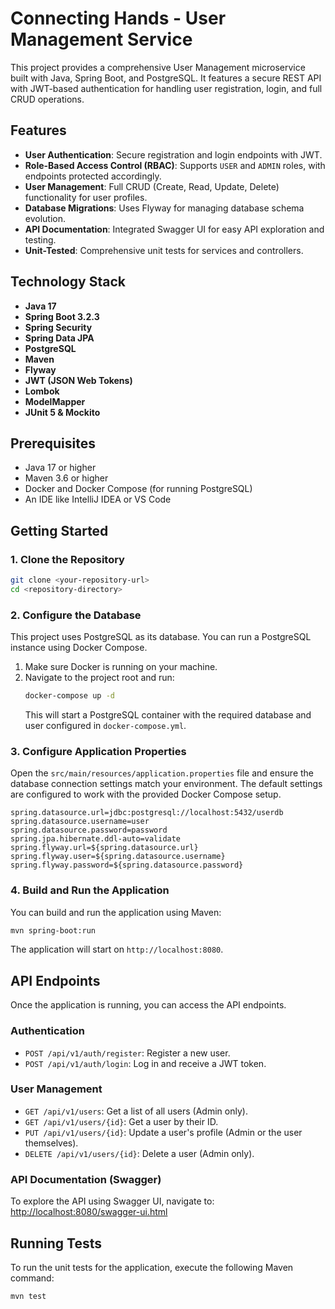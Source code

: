 # Connecting Hands - User Management Service

This project provides a comprehensive User Management microservice built with Java, Spring Boot, and PostgreSQL. It features a secure REST API with JWT-based authentication for handling user registration, login, and full CRUD operations.

## Features

- **User Authentication**: Secure registration and login endpoints with JWT.
- **Role-Based Access Control (RBAC)**: Supports `USER` and `ADMIN` roles, with endpoints protected accordingly.
- **User Management**: Full CRUD (Create, Read, Update, Delete) functionality for user profiles.
- **Database Migrations**: Uses Flyway for managing database schema evolution.
- **API Documentation**: Integrated Swagger UI for easy API exploration and testing.
- **Unit-Tested**: Comprehensive unit tests for services and controllers.

## Technology Stack

- **Java 17**
- **Spring Boot 3.2.3**
- **Spring Security**
- **Spring Data JPA**
- **PostgreSQL**
- **Maven**
- **Flyway**
- **JWT (JSON Web Tokens)**
- **Lombok**
- **ModelMapper**
- **JUnit 5 & Mockito**

## Prerequisites

- Java 17 or higher
- Maven 3.6 or higher
- Docker and Docker Compose (for running PostgreSQL)
- An IDE like IntelliJ IDEA or VS Code

## Getting Started

### 1. Clone the Repository

```bash
git clone <your-repository-url>
cd <repository-directory>
```

### 2. Configure the Database

This project uses PostgreSQL as its database. You can run a PostgreSQL instance using Docker Compose.

1.  Make sure Docker is running on your machine.
2.  Navigate to the project root and run:
    ```bash
    docker-compose up -d
    ```
    This will start a PostgreSQL container with the required database and user configured in `docker-compose.yml`.

### 3. Configure Application Properties

Open the `src/main/resources/application.properties` file and ensure the database connection settings match your environment. The default settings are configured to work with the provided Docker Compose setup.

```properties
spring.datasource.url=jdbc:postgresql://localhost:5432/userdb
spring.datasource.username=user
spring.datasource.password=password
spring.jpa.hibernate.ddl-auto=validate
spring.flyway.url=${spring.datasource.url}
spring.flyway.user=${spring.datasource.username}
spring.flyway.password=${spring.datasource.password}
```

### 4. Build and Run the Application

You can build and run the application using Maven:

```bash
mvn spring-boot:run
```

The application will start on `http://localhost:8080`.

## API Endpoints

Once the application is running, you can access the API endpoints.

### Authentication

-   `POST /api/v1/auth/register`: Register a new user.
-   `POST /api/v1/auth/login`: Log in and receive a JWT token.

### User Management

-   `GET /api/v1/users`: Get a list of all users (Admin only).
-   `GET /api/v1/users/{id}`: Get a user by their ID.
-   `PUT /api/v1/users/{id}`: Update a user's profile (Admin or the user themselves).
-   `DELETE /api/v1/users/{id}`: Delete a user (Admin only).

### API Documentation (Swagger)

To explore the API using Swagger UI, navigate to:
[http://localhost:8080/swagger-ui.html](http://localhost:8080/swagger-ui.html)

## Running Tests

To run the unit tests for the application, execute the following Maven command:

```bash
mvn test
``` 